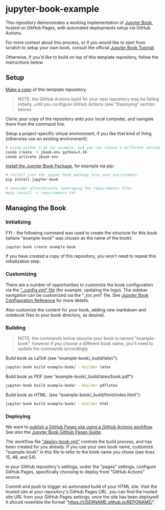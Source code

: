 # jupyter-book-example

This repository demonstrates a working implementation of [Jupyter Book](https://jupyterbook.org/), hosted on GitHub Pages, with automated deployments setup via GitHub Actions.

For more context about this process, or if you would like to start from scratch to setup your own book, consult the official [Jupyter Book Tutorial](https://jupyterbook.org/en/stable/start/your-first-book.html).

Otherwise, if you'd like to build on top of this template repository, follow the instructions below.

## Setup

[Make a copy](https://docs.github.com/en/repositories/creating-and-managing-repositories/creating-a-repository-from-a-template) of this template repository.

> NOTE: the GitHub Actions build for your new repository may be failing initially, until you configure GitHub Actions (see "Deploying" section below)

Clone your copy of the repository onto your local computer, and navigate there from the command line.

Setup a project-specific virtual environment, if you like that kind of thing (otherwise use an existing environment):

```sh
# using python 3.10 for example, but you can choose a different version if you'd like:
conda create -n jbook-env python=3.10
conda activate jbook-env
```

[Install the Jupyter Book Package](https://jupyterbook.org/en/stable/start/overview.html#install-jupyter-book), for example via pip:

```sh
# install just the jupyer book package into your environment:
pip install jupyter-book

# consider alternatively leveraging the requirements file:
#pip install -r requirements.txt
```

## Managing the Book

### Initializing

FYI - the following command was used to create the structure for this book (where "example-book" was chosen as the name of the book):

```sh
jupyter-book create example-book
```

If you have created a copy of this repository, you won't need to repeat this initialization step.

### Customizing

There are a number of opportunities to customize the book configuration via the ["_config.yml" file](/example-book/_config.yml) (for example, updating the logo). The sidebar navigation can be customized via the "_toc.yml" file. See [Jupyter Book Configuration Reference](https://jupyterbook.org/customize/config.html) for more details.

Also customize the content for your book, adding new markdown and notebook files to your book directory, as desired.

### Building

> NOTE: the commands below assume your book is named "example-book", however if you choose a different book name, you'll need to update the commands accordingly

Build book as LaTeX (see "example-book/_build/latex"):

```sh
jupyter-book build example-book/ --builder latex
```

Build book as PDF (see "example-book/_build/latex/book.pdf"):

```sh
jupyter-book build example-book/ --builder pdflatex
```

Build book as HTML: (see "example-book/_build/html/index.html"):

```sh
jupyter-book build example-book/ --builder html
```

### Deploying

We want to [publish a GitHub Pages site using a GitHub Actions workflow](https://docs.github.com/en/pages/getting-started-with-github-pages/configuring-a-publishing-source-for-your-github-pages-site#publishing-with-a-custom-github-actions-workflow). See also the [Jupyter Book GitHub Pages Guide](https://jupyterbook.org/en/stable/publish/gh-pages.html).

The workflow file ["deploy-book.yml"](/.github/workflows/deploy-book.yml) controls the build process, and has been created for you already. If you use your own book name, customize "example-book" in this file to refer to the book name you chose (see lines 15, 48, and 54).

In your GitHub repository's settings, under the "pages" settings, configure GitHub Pages, specifically choosing to deploy from "GitHub Actions" source.

Commit and push to trigger an automated build of your HTML site. Visit the hosted site at your repository's GitHub Pages URL. you can find the hosted site URL from your GitHub Pages settings, once the site has been deployed! It should resemble the format "https://USERNAME.github.io/REPONAME/".
